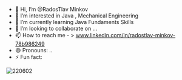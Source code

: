 - 👋 Hi, I’m @RadosTlav Minkov
- 👀 I’m interested in Java , Mechanical Engineering
- 🌱 I’m currently learning Java Fundaments Skills
- 💞️ I’m looking to collaborate on ...
- 📫 How to reach me - > www.linkedin.com/in/radostlav-minkov-78b986249
- 😄 Pronouns: ..
- ⚡ Fun fact:

<!---
RadosTlav/RadosTlav is a ✨ special ✨ repository because its `README.md` (this file) appears on your GitHub profile.
You can click the Preview link to take a look at your changes.
--->
![220602](https://github.com/user-attachments/assets/2a582e08-fae2-41b5-9a44-d5a0e20383e3)
